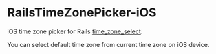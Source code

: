 # RailsTimeZonePicker-iOS

iOS time zone picker for Rails [time_zone_select](https://api.rubyonrails.org/classes/ActionView/Helpers/FormOptionsHelper.html#method-i-time_zone_select).

You can select default time zone from current time zone on iOS device.

